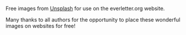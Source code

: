 Free images from [Unsplash](http://unsplash.com/) for use on the everletter.org website.

Many thanks to all authors for the opportunity to place these wonderful images on websites for free!
